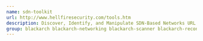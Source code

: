 ```yaml
---
name: sdn-toolkit
url: http://www.hellfiresecurity.com/tools.htm
description: Discover, Identify, and Manipulate SDN-Based Networks URL : http://www.
group: blackarch blackarch-networking blackarch-scanner blackarch-recon
---
```

